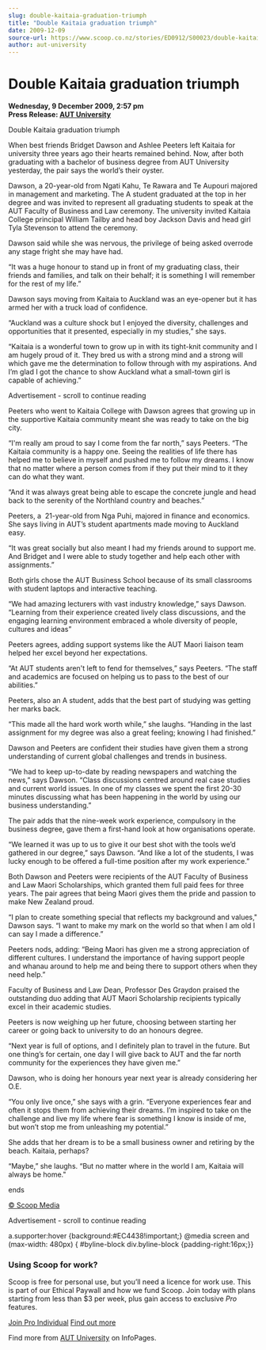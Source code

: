 ```yaml
---
slug: double-kaitaia-graduation-triumph
title: "Double Kaitaia graduation triumph"
date: 2009-12-09
source-url: https://www.scoop.co.nz/stories/ED0912/S00023/double-kaitaia-graduation-triumph.htm
author: aut-university
---
```

Double Kaitaia graduation triumph
=================================

**Wednesday, 9 December 2009, 2:57 pm**  
**Press Release: [AUT University](https://info.scoop.co.nz/AUT_University)**

Double Kaitaia graduation triumph

When best friends Bridget Dawson and Ashlee Peeters left Kaitaia for university three years ago their hearts remained behind. Now, after both graduating with a bachelor of business degree from AUT University yesterday, the pair says the world’s their oyster.

Dawson, a 20-year-old from Ngati Kahu, Te Rawara and Te Aupouri majored in management and marketing. The A student graduated at the top in her degree and was invited to represent all graduating students to speak at the AUT Faculty of Business and Law ceremony. The university invited Kaitaia College principal William Tailby and head boy Jackson Davis and head girl Tyla Stevenson to attend the ceremony.

Dawson said while she was nervous, the privilege of being asked overrode any stage fright she may have had.

“It was a huge honour to stand up in front of my graduating class, their friends and families, and talk on their behalf; it is something I will remember for the rest of my life.”

Dawson says moving from Kaitaia to Auckland was an eye-opener but it has armed her with a truck load of confidence.

“Auckland was a culture shock but I enjoyed the diversity, challenges and opportunities that it presented, especially in my studies,” she says.

“Kaitaia is a wonderful town to grow up in with its tight-knit community and I am hugely proud of it. They bred us with a strong mind and a strong will which gave me the determination to follow through with my aspirations. And I’m glad I got the chance to show Auckland what a small-town girl is capable of achieving.”

Advertisement - scroll to continue reading





Peeters who went to Kaitaia College with Dawson agrees that growing up in the supportive Kaitaia community meant she was ready to take on the big city.

“I'm really am proud to say I come from the far north,” says Peeters. “The Kaitaia community is a happy one. Seeing the realities of life there has helped me to believe in myself and pushed me to follow my dreams. I know that no matter where a person comes from if they put their mind to it they can do what they want.

“And it was always great being able to escape the concrete jungle and head back to the serenity of the Northland country and beaches.”

Peeters, a  21-year-old from Nga Puhi, majored in finance and economics. She says living in AUT’s student apartments made moving to Auckland easy.

“It was great socially but also meant I had my friends around to support me. And Bridget and I were able to study together and help each other with assignments.”

Both girls chose the AUT Business School because of its small classrooms with student laptops and interactive teaching.

“We had amazing lecturers with vast industry knowledge,” says Dawson. “Learning from their experience created lively class discussions, and the engaging learning environment embraced a whole diversity of people, cultures and ideas”

Peeters agrees, adding support systems like the AUT Maori liaison team helped her excel beyond her expectations.

“At AUT students aren't left to fend for themselves,” says Peeters. “The staff and academics are focused on helping us to pass to the best of our abilities.”

Peeters, also an A student, adds that the best part of studying was getting her marks back.

“This made all the hard work worth while,” she laughs. “Handing in the last assignment for my degree was also a great feeling; knowing I had finished.”

Dawson and Peeters are confident their studies have given them a strong understanding of current global challenges and trends in business.

“We had to keep up-to-date by reading newspapers and watching the news,” says Dawson. “Class discussions centred around real case studies and current world issues. In one of my classes we spent the first 20-30 minutes discussing what has been happening in the world by using our business understanding.”

The pair adds that the nine-week work experience, compulsory in the business degree, gave them a first-hand look at how organisations operate.

“We learned it was up to us to give it our best shot with the tools we’d gathered in our degree,” says Dawson. “And like a lot of the students, I was lucky enough to be offered a full-time position after my work experience.”

Both Dawson and Peeters were recipients of the AUT Faculty of Business and Law Maori Scholarships, which granted them full paid fees for three years. The pair agrees that being Maori gives them the pride and passion to make New Zealand proud.

“I plan to create something special that reflects my background and values," Dawson says. “I want to make my mark on the world so that when I am old I can say I made a difference.”

Peeters nods, adding: “Being Maori has given me a strong appreciation of different cultures. I understand the importance of having support people and whanau around to help me and being there to support others when they need help.”

Faculty of Business and Law Dean, Professor Des Graydon praised the outstanding duo adding that AUT Maori Scholarship recipients typically excel in their academic studies.

Peeters is now weighing up her future, choosing between starting her career or going back to university to do an honours degree.

“Next year is full of options, and I definitely plan to travel in the future. But one thing’s for certain, one day I will give back to AUT and the far north community for the experiences they have given me.”

Dawson, who is doing her honours year next year is already considering her O.E.

“You only live once,” she says with a grin. “Everyone experiences fear and often it stops them from achieving their dreams. I’m inspired to take on the challenge and live my life where fear is something I know is inside of me, but won’t stop me from unleashing my potential.”

She adds that her dream is to be a small business owner and retiring by the beach. Kaitaia, perhaps?

“Maybe,” she laughs. “But no matter where in the world I am, Kaitaia will always be home."

ends

[© Scoop Media](http://www.scoop.co.nz/about/terms.html)  

Advertisement - scroll to continue reading



a.supporter:hover {background:#EC4438!important;} @media screen and (max-width: 480px) { #byline-block div.byline-block {padding-right:16px;}}

### Using Scoop for work?

Scoop is free for personal use, but you’ll need a licence for work use. This is part of our Ethical Paywall and how we fund Scoop. Join today with plans starting from less than $3 per week, plus gain access to exclusive _Pro_ features.  
  
[Join Pro Individual](https://pro.scoop.co.nz/Individual/?from=ProIn24) [Find out more](https://pro.scoop.co.nz/using-scoop-for-work/?from=ProIn24)

Find more from [AUT University](https://info.scoop.co.nz/AUT_University) on InfoPages.
